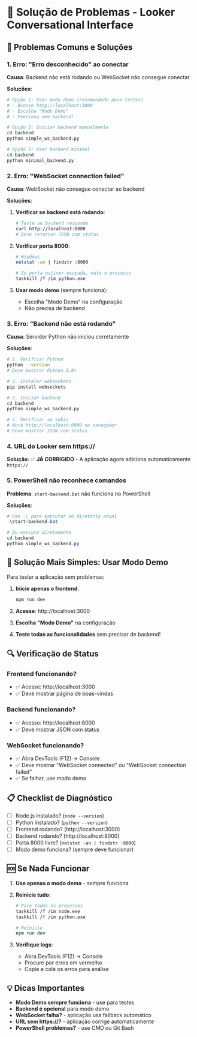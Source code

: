 # 🔧 Solução de Problemas - Looker Conversational Interface

## 🚨 Problemas Comuns e Soluções

### 1. **Erro: "Erro desconhecido" ao conectar**
**Causa**: Backend não está rodando ou WebSocket não consegue conectar

**Soluções**:
```bash
# Opção 1: Usar modo demo (recomendado para testes)
# - Acesse http://localhost:3000
# - Escolha "Modo Demo"
# - Funciona sem backend!

# Opção 2: Iniciar backend manualmente
cd backend
python simple_ws_backend.py

# Opção 3: Usar backend minimal
cd backend
python minimal_backend.py
```

### 2. **Erro: "WebSocket connection failed"**
**Causa**: WebSocket não consegue conectar ao backend

**Soluções**:
1. **Verificar se backend está rodando**:
   ```bash
   # Teste se backend responde
   curl http://localhost:8000
   # Deve retornar JSON com status
   ```

2. **Verificar porta 8000**:
   ```bash
   # Windows
   netstat -an | findstr :8000
   
   # Se porta estiver ocupada, mate o processo
   taskkill /f /im python.exe
   ```

3. **Usar modo demo** (sempre funciona):
   - Escolha "Modo Demo" na configuração
   - Não precisa de backend

### 3. **Erro: "Backend não está rodando"**
**Causa**: Servidor Python não iniciou corretamente

**Soluções**:
```bash
# 1. Verificar Python
python --version
# Deve mostrar Python 3.8+

# 2. Instalar websockets
pip install websockets

# 3. Iniciar backend
cd backend
python simple_ws_backend.py

# 4. Verificar se subiu
# Abra http://localhost:8000 no navegador
# Deve mostrar JSON com status
```

### 4. **URL do Looker sem https://**
**Solução**: ✅ **JÁ CORRIGIDO** - A aplicação agora adiciona automaticamente `https://`

### 5. **PowerShell não reconhece comandos**
**Problema**: `start-backend.bat` não funciona no PowerShell

**Soluções**:
```powershell
# Use .\ para executar no diretório atual
.\start-backend.bat

# Ou execute diretamente
cd backend
python simple_ws_backend.py
```

## 🎯 **Solução Mais Simples: Usar Modo Demo**

Para testar a aplicação sem problemas:

1. **Inicie apenas o frontend**:
   ```bash
   npm run dev
   ```

2. **Acesse**: http://localhost:3000

3. **Escolha "Modo Demo"** na configuração

4. **Teste todas as funcionalidades** sem precisar de backend!

## 🔍 **Verificação de Status**

### Frontend funcionando?
- ✅ Acesse: http://localhost:3000
- ✅ Deve mostrar página de boas-vindas

### Backend funcionando?
- ✅ Acesse: http://localhost:8000
- ✅ Deve mostrar JSON com status

### WebSocket funcionando?
- ✅ Abra DevTools (F12) → Console
- ✅ Deve mostrar "WebSocket connected" ou "WebSocket connection failed"
- ✅ Se falhar, use modo demo

## 📋 **Checklist de Diagnóstico**

- [ ] Node.js instalado? (`node --version`)
- [ ] Python instalado? (`python --version`)
- [ ] Frontend rodando? (http://localhost:3000)
- [ ] Backend rodando? (http://localhost:8000)
- [ ] Porta 8000 livre? (`netstat -an | findstr :8000`)
- [ ] Modo demo funciona? (sempre deve funcionar)

## 🆘 **Se Nada Funcionar**

1. **Use apenas o modo demo** - sempre funciona
2. **Reinicie tudo**:
   ```bash
   # Pare todos os processos
   taskkill /f /im node.exe
   taskkill /f /im python.exe
   
   # Reinicie
   npm run dev
   ```

3. **Verifique logs**:
   - Abra DevTools (F12) → Console
   - Procure por erros em vermelho
   - Copie e cole os erros para análise

## 💡 **Dicas Importantes**

- **Modo Demo sempre funciona** - use para testes
- **Backend é opcional** para modo demo
- **WebSocket falha?** - aplicação usa fallback automático
- **URL sem https://?** - aplicação corrige automaticamente
- **PowerShell problemas?** - use CMD ou Git Bash
